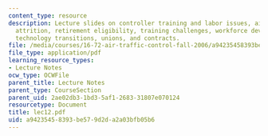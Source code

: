 ```yaml
---
content_type: resource
description: Lecture slides on controller training and labor issues, air traffic controller
  attrition, retirement eligibility, training challenges, workforce development efforts,
  technology transitions, unions, and contracts.
file: /media/courses/16-72-air-traffic-control-fall-2006/a94235458393be579d2da2a03bfb05b6_lec12.pdf
file_type: application/pdf
learning_resource_types:
- Lecture Notes
ocw_type: OCWFile
parent_title: Lecture Notes
parent_type: CourseSection
parent_uid: 2ae02db3-1bd3-5af1-2683-31807e070124
resourcetype: Document
title: lec12.pdf
uid: a9423545-8393-be57-9d2d-a2a03bfb05b6
---
```


